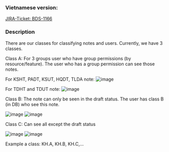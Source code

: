 ### Vietnamese version:

[JIRA-Ticket: BDS-1166](https://jira.tpptechnology.com/browse/BDS-1166)

### Description
There are our classes for classifying notes and users. Currently, we have 3 classes.

Class A: For 3 groups user who have group permissions (by resource/feature). The user who has a group permission can see those notes.

For KSHT, PADT, KSUT, HQDT, TLDA note:
![image](https://user-images.githubusercontent.com/70882608/110887388-d1603c00-831c-11eb-959e-b57ab8e85c88.png)

For TDHT and TDUT note:
![image](https://user-images.githubusercontent.com/70882608/110887433-e937c000-831c-11eb-8741-bc85eb8227f2.png)

Class B: The note can only be seen in the draft status. The user has class B (in DB) who see this note.

![image](https://user-images.githubusercontent.com/70882608/110887608-32880f80-831d-11eb-8b05-59de25addd6b.png)
![image](https://user-images.githubusercontent.com/70882608/110887641-3e73d180-831d-11eb-994a-46b0148906e6.png)

Class C: Can see all except the draft status

![image](https://user-images.githubusercontent.com/70882608/110887777-7549e780-831d-11eb-9f71-453a69b3de0b.png)
![image](https://user-images.githubusercontent.com/70882608/110887785-7da22280-831d-11eb-9363-48bdaf660ffe.png)

Example a class: KH.A, KH.B, KH.C,...